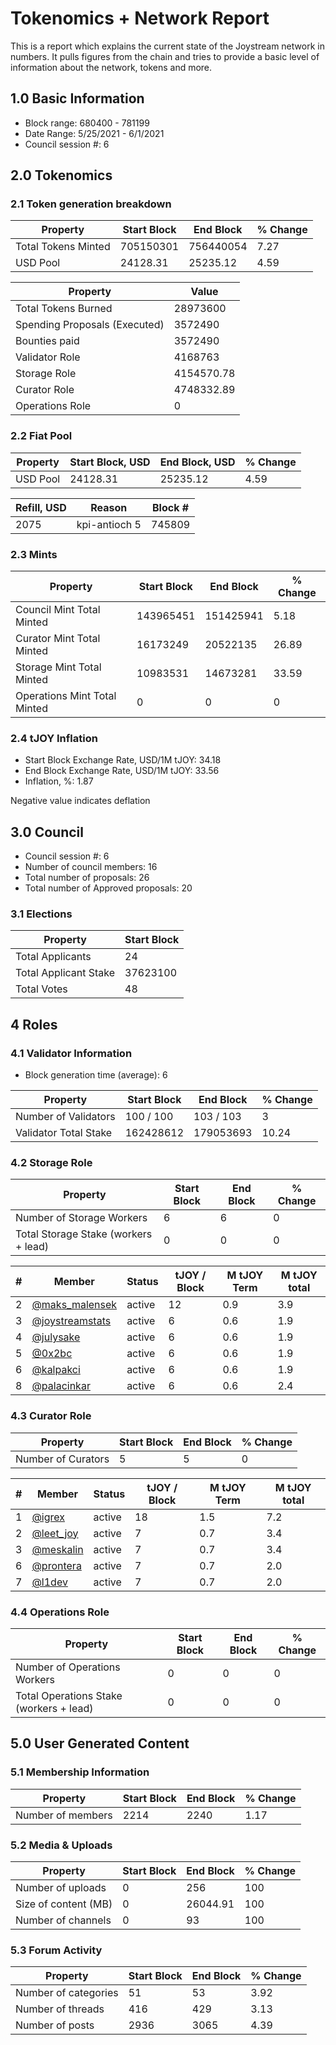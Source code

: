 # Tokenomics + Network Report
This is a report which explains the current state of the Joystream network in numbers. It pulls figures from the chain and tries to provide a basic level of information about the network, tokens and more. 

## 1.0 Basic Information
* Block range: 680400 - 781199
* Date Range: 5/25/2021 - 6/1/2021
* Council session #: 6

## 2.0 Tokenomics
### 2.1 Token generation breakdown
| Property            | Start Block | End Block | % Change |
|---------------------|--------------|--------------|----------|
| Total Tokens Minted |  705150301 | 756440054 | 7.27 |
| USD Pool |  24128.31 | 25235.12 | 4.59 |

| Property            | Value        |
|---------------------|--------------|
| Total Tokens Burned | 28973600 |
| Spending Proposals (Executed) | 3572490 |
| Bounties paid       | 3572490 |
| Validator Role      | 4168763 |
| Storage Role        | 4154570.78 |
| Curator Role        | 4748332.89 |
| Operations Role     | 0 |

### 2.2 Fiat Pool
| Property            | Start Block, USD | End Block, USD | % Change |
|---------------------|--------------|--------------|----------|
| USD Pool | 24128.31 | 25235.12 | 4.59 |

| Refill, USD | Reason | Block # |
|---------------------|--------------|--------------|
| 2075 | kpi-antioch 5 | 745809 |


### 2.3 Mints
| Property                    | Start Block           | End Block | % Change |
|-----------------------------|-----------------------|--------------|----------|
| Council Mint Total Minted   | 143965451  | 151425941 |5.18 |
| Curator Mint Total Minted   | 16173249 | 20522135 | 26.89 |
| Storage Mint Total Minted   | 10983531 | 14673281 | 33.59 |
| Operations Mint Total Minted | 0 | 0 | 0 |


### 2.4 tJOY Inflation

* Start Block Exchange Rate, USD/1M tJOY: 34.18
* End Block Exchange Rate, USD/1M tJOY: 33.56
* Inflation, %: 1.87

Negative value indicates deflation

## 3.0 Council
* Council session #: 6
* Number of council members: 16
* Total number of proposals: 26
* Total number of Approved proposals: 20

### 3.1 Elections
| Property                    | Start Block  |
|-----------------------------|--------------|
| Total Applicants            | 24 |
| Total Applicant Stake       | 37623100 |
| Total Votes                 | 48 |

## 4 Roles
### 4.1 Validator Information
* Block generation time (average): 6

| Property                   | Start Block | End Block | % Change |
|----------------------------|--------------|--------------|----------|
| Number of Validators       | 100 / 100 | 103 / 103 | 3 |
| Validator Total Stake      | 162428612 | 179053693 | 10.24 |


### 4.2 Storage Role
| Property                | Start Block | End Block | % Change |
|-------------------------|--------------|--------------|----------|
| Number of Storage Workers | 6 | 6 | 0 |
| Total Storage Stake (workers + lead) | 0 | 0 | 0 |

| # | Member | Status | tJOY / Block | M tJOY Term | M tJOY total |
|--|--|--|--|--|--|
| 2 | [@maks_malensek](https://pioneer.joystreamstats.live/#/members/maks_malensek) | active | 12 | 0.9 | 3.9 |
| 3 | [@joystreamstats](https://pioneer.joystreamstats.live/#/members/joystreamstats) | active | 6 | 0.6 | 1.9 |
| 4 | [@julysake](https://pioneer.joystreamstats.live/#/members/julysake) | active | 6 | 0.6 | 1.9 |
| 5 | [@0x2bc](https://pioneer.joystreamstats.live/#/members/0x2bc) | active | 6 | 0.6 | 1.9 |
| 6 | [@kalpakci](https://pioneer.joystreamstats.live/#/members/kalpakci) | active | 6 | 0.6 | 1.9 |
| 8 | [@palacinkar](https://pioneer.joystreamstats.live/#/members/palacinkar) | active | 6 | 0.6 | 2.4 |


### 4.3 Curator Role
| Property                | Start Block | End Block | % Change |
|-------------------------|--------------|--------------|----------|
| Number of Curators      | 5 | 5 | 0 |

| # | Member | Status | tJOY / Block | M tJOY Term | M tJOY total |
|--|--|--|--|--|--|
| 1 | [@igrex](https://pioneer.joystreamstats.live/#/members/igrex) | active | 18 | 1.5 | 7.2 |
| 2 | [@leet_joy](https://pioneer.joystreamstats.live/#/members/leet_joy) | active | 7 | 0.7 | 3.4 |
| 3 | [@meskalin](https://pioneer.joystreamstats.live/#/members/meskalin) | active | 7 | 0.7 | 3.4 |
| 6 | [@prontera](https://pioneer.joystreamstats.live/#/members/prontera) | active | 7 | 0.7 | 2.0 |
| 7 | [@l1dev](https://pioneer.joystreamstats.live/#/members/l1dev) | active | 7 | 0.7 | 2.0 |


### 4.4 Operations Role
| Property                | Start Block | End Block | % Change |
|-------------------------|--------------|--------------|----------|
| Number of Operations Workers      | 0 | 0 | 0 |
| Total Operations Stake (workers + lead) | 0 | 0 | 0 |



## 5.0 User Generated Content
### 5.1 Membership Information
| Property          | Start Block | End Block | % Change |
|-------------------|--------------|--------------|----------|
| Number of members | 2214|  2240 | 1.17 |

### 5.2 Media & Uploads
| Property                | Start Block | End Block | % Change |
|-------------------------|--------------|--------------|----------|
| Number of uploads       | 0 | 256 | 100 |
| Size of content (MB)    | 0 | 26044.91 | 100 |
| Number of channels      | 0 | 93 | 100 |

### 5.3 Forum Activity
| Property          | Start Block | End Block | % Change |
|-------------------|--------------|--------------|----------|
| Number of categories | 51 | 53 | 3.92 |
| Number of threads    | 416 | 429 | 3.13 |
| Number of posts      | 2936 | 3065 | 4.39 |
